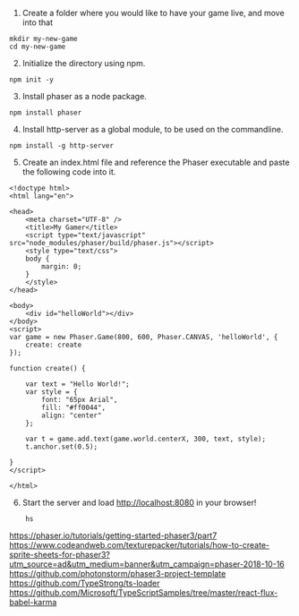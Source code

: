 1. Create a folder where you would like to have your game live, and move into that

```
mkdir my-new-game
cd my-new-game
```

2. Initialize the directory using npm.

```
npm init -y
```

3. Install phaser as a node package.

```
npm install phaser
```

4. Install http-server as a global module, to be used on the commandline.

```
npm install -g http-server
```

5. Create an index.html file and reference the Phaser executable and paste the following code into it.

```
<!doctype html>
<html lang="en">

<head>
    <meta charset="UTF-8" />
    <title>My Gamer</title>
    <script type="text/javascript" src="node_modules/phaser/build/phaser.js"></script>
    <style type="text/css">
    body {
        margin: 0;
    }
    </style>
</head>

<body>
    <div id="helloWorld"></div>
</body>
<script>
var game = new Phaser.Game(800, 600, Phaser.CANVAS, 'helloWorld', {
    create: create
});

function create() {

    var text = "Hello World!";
    var style = {
        font: "65px Arial",
        fill: "#ff0044",
        align: "center"
    };

    var t = game.add.text(game.world.centerX, 300, text, style);
    t.anchor.set(0.5);

}
</script>

</html>
```

6. Start the server and load [http://localhost:8080](http://localhost:8080/) in your browser!

```
    hs    
```


https://phaser.io/tutorials/getting-started-phaser3/part7
https://www.codeandweb.com/texturepacker/tutorials/how-to-create-sprite-sheets-for-phaser3?utm_source=ad&utm_medium=banner&utm_campaign=phaser-2018-10-16
https://github.com/photonstorm/phaser3-project-template
https://github.com/TypeStrong/ts-loader
https://github.com/Microsoft/TypeScriptSamples/tree/master/react-flux-babel-karma
  
